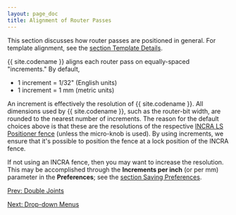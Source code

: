 ```yaml
---
layout: page_doc
title: Alignment of Router Passes
---
```


This section discusses how router passes are positioned in general.  For
template alignment, see the
<a href="{{ site.baseurl }}/template/">section Template Details</a>.

{{ site.codename }} aligns each router pass on equally-spaced \"increments.\"  By default,

* 1 increment = 1/32\" (English units)
* 1 increment = 1 mm (metric units)

An increment is effectively the resolution of {{ site.codename }}.  All dimensions used by
{{ site.codename }}, such as the router-bit width, are rounded to the nearest
number of increments.  The reason for the default choices above is that these
are the resolutions of the respective [INCRA LS Positioner
fence](http://www.incra.com/router_table_fences-ls_positiners.html) (unless
the micro-knob is used).  By using increments, we ensure that it\'s
possible to position the fence at a lock position of the INCRA fence.

If not using an INCRA fence, then you may want to increase the resolution.
This may be accomplished through the <b>Increments per inch</b> (or per mm) parameter in the
<b>Preferences</b>; see the 
<a href="{{ site.baseurl }}/saving_preferences/">section Saving Preferences</a>.

<div id="textbox">
  <p class="alignleft">
    <a href="{{ site.baseurl }}/double_joints/">Prev: Double Joints</a>
  </p>
  <p class="alignright">
    <a href="{{ site.baseurl }}/menus/">Next: Drop-down Menus</a>
  </p>
</div>
<div style="clear: both;"></div>
